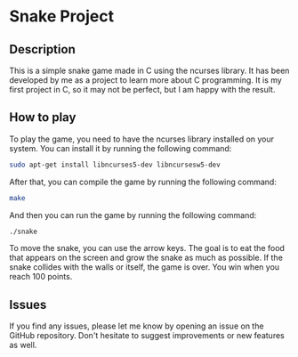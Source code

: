 # Snake Project

## Description

This is a simple snake game made in C using the ncurses library.
It has been developed by me as a project to learn more about C programming. It is my first project in C, so it may not be perfect, but I am happy with the result.

## How to play

To play the game, you need to have the ncurses library installed on your system.
You can install it by running the following command:

```bash
sudo apt-get install libncurses5-dev libncursesw5-dev
```

After that, you can compile the game by running the following command:

```bash
make
```

And then you can run the game by running the following command:

```bash
./snake
```

To move the snake, you can use the arrow keys. The goal is to eat the food that appears on the screen and grow the snake as much as possible. If the snake collides with the walls or itself, the game is over. You win when you reach 100 points.

## Issues   

If you find any issues, please let me know by opening an issue on the GitHub repository. Don't hesitate to suggest improvements or new features as well.
